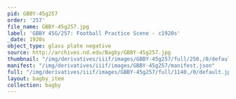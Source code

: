 ```yaml
---
pid: GBBY-45g257
order: '257'
file_name: GBBY-45g257.jpg
label: 'GBBY 45G/257: Football Practice Scene - c1920s'
_date: 1920s
object_type: glass plate negative
source: http://archives.nd.edu/Bagby/GBBY-45g257.jpg
thumbnail: "/img/derivatives/iiif/images/GBBY-45g257/full/250,/0/default.jpg"
manifest: "/img/derivatives/iiif/images/GBBY-45g257/manifest.json"
full: "/img/derivatives/iiif/images/GBBY-45g257/full/1140,/0/default.jpg"
layout: bagby_item
collection: bagby
---
```

